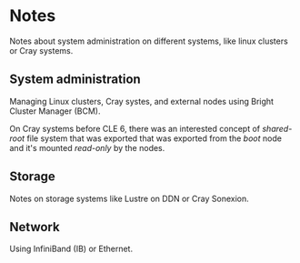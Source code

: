 # Notes
Notes about system administration on different systems, like linux clusters or Cray systems. 

## System administration

Managing Linux clusters, Cray systes, and external nodes using Bright Cluster Manager (BCM). 

On Cray systems before CLE 6, there was an interested concept of _shared-root_ file system that was exported that was exported from the _boot_ node and it's mounted _read-only_ by the nodes.

## Storage

Notes on storage systems like Lustre on DDN or Cray Sonexion.

## Network

Using InfiniBand (IB) or Ethernet.
